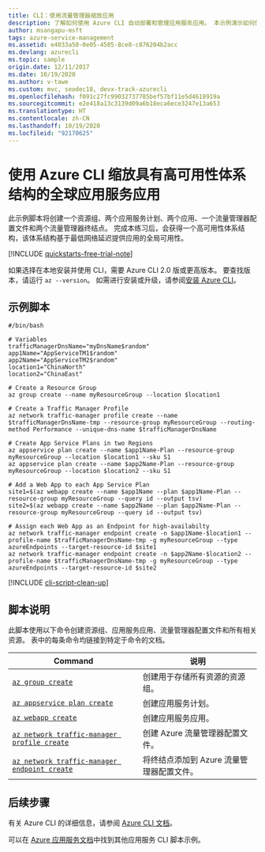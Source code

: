 ```yaml
---
title: CLI：使用流量管理器缩放应用
description: 了解如何使用 Azure CLI 自动部署和管理应用服务应用。 本示例演示如何使用流量管理器在全球范围内进行缩放。
author: msangapu-msft
tags: azure-service-management
ms.assetid: e4033a50-0e05-4505-8ce8-c876204b2acc
ms.devlang: azurecli
ms.topic: sample
origin.date: 12/11/2017
ms.date: 10/19/2020
ms.author: v-tawe
ms.custom: mvc, seodec18, devx-track-azurecli
ms.openlocfilehash: f091c27fc99032737785bef57bf11e5d4618919a
ms.sourcegitcommit: e2e418a13c3139d09a6b18eca6ece3247e13a653
ms.translationtype: HT
ms.contentlocale: zh-CN
ms.lasthandoff: 10/19/2020
ms.locfileid: "92170625"
---
```

# <a name="scale-an-app-service-app-worldwide-with-a-high-availability-architecture-using-azure-cli"></a>使用 Azure CLI 缩放具有高可用性体系结构的全球应用服务应用

此示例脚本将创建一个资源组、两个应用服务计划、两个应用、一个流量管理器配置文件和两个流量管理器终结点。 完成本练习后，会获得一个高可用性体系结构，该体系结构基于最低网络延迟提供应用的全局可用性。

[!INCLUDE [quickstarts-free-trial-note](../../../includes/quickstarts-free-trial-note.md)]

如果选择在本地安装并使用 CLI，需要 Azure CLI 2.0 版或更高版本。 要查找版本，请运行 `az --version`。 如需进行安装或升级，请参阅[安装 Azure CLI](/cli/install-azure-cli?view=azure-cli-lastest)。

## <a name="sample-script"></a>示例脚本

```azurecli
#/bin/bash

# Variables
trafficManagerDnsName="myDnsName$random"
app1Name="AppServiceTM1$random"
app2Name="AppServiceTM2$random"
location1="ChinaNorth"
location2="ChinaEast"

# Create a Resource Group
az group create --name myResourceGroup --location $location1

# Create a Traffic Manager Profile
az network traffic-manager profile create --name $trafficManagerDnsName-tmp --resource-group myResourceGroup --routing-method Performance --unique-dns-name $trafficManagerDnsName

# Create App Service Plans in two Regions
az appservice plan create --name $app1Name-Plan --resource-group myResourceGroup --location $location1 --sku S1
az appservice plan create --name $app2Name-Plan --resource-group myResourceGroup --location $location2 --sku S1

# Add a Web App to each App Service Plan
site1=$(az webapp create --name $app1Name --plan $app1Name-Plan --resource-group myResourceGroup --query id --output tsv)
site2=$(az webapp create --name $app2Name --plan $app2Name-Plan --resource-group myResourceGroup --query id --output tsv)

# Assign each Web App as an Endpoint for high-availabilty
az network traffic-manager endpoint create -n $app1Name-$location1 --profile-name $trafficManagerDnsName-tmp -g myResourceGroup --type azureEndpoints --target-resource-id $site1
az network traffic-manager endpoint create -n $app2Name-$location2 --profile-name $trafficManagerDnsName-tmp -g myResourceGroup --type azureEndpoints --target-resource-id $site2
```

[!INCLUDE [cli-script-clean-up](../../../includes/cli-script-clean-up.md)]

## <a name="script-explanation"></a>脚本说明

此脚本使用以下命令创建资源组、应用服务应用、流量管理器配置文件和所有相关资源。 表中的每条命令均链接到特定于命令的文档。

| Command | 说明 |
|---|---|
| [`az group create`](/cli/group?view=azure-cli-latest#az-group-create) | 创建用于存储所有资源的资源组。 |
| [`az appservice plan create`](/cli/appservice/plan?view=azure-cli-latest#az-appservice-plan-create) | 创建应用服务计划。 |
| [`az webapp create`](/cli/webapp?view=azure-cli-latest#az-webapp-create) | 创建应用服务应用。 |
| [`az network traffic-manager profile create`](/cli/network/traffic-manager/profile?view=azure-cli-latest#az-network-traffic-manager-profile-create) | 创建 Azure 流量管理器配置文件。 |
| [`az network traffic-manager endpoint create`](/cli/network/traffic-manager/endpoint?view=azure-cli-latest#az-network-traffic-manager-endpoint-create) | 将终结点添加到 Azure 流量管理器配置文件。 |

## <a name="next-steps"></a>后续步骤

有关 Azure CLI 的详细信息，请参阅 [Azure CLI 文档](/cli/overview?view=azure-cli-lastest)。

可以在 [Azure 应用服务文档](../samples-cli.md)中找到其他应用服务 CLI 脚本示例。
